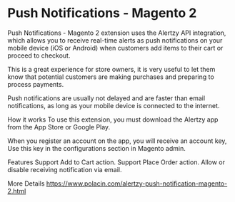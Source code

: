 # Push Notifications - Magento 2
Push Notifications - Magento 2 extension uses the Alertzy API integration, which allows you to receive real-time alerts as push notifications on your mobile device (iOS or Android) when customers add items to their cart or proceed to checkout.

This is a great experience for store owners, it is very useful to let them know that potential customers are making purchases and preparing to process payments.

Push notifications are usually not delayed and are faster than email notifications, as long as your mobile device is connected to the internet.

How it works
To use this extension, you must download the Alertzy app from the App Store or Google Play.

When you register an account on the app, you will receive an account key, Use this key in the configurations section in Magento admin.

Features
Support Add to Cart action.
Support Place Order action.
Allow or disable receiving notification via email.

More Details https://www.polacin.com/alertzy-push-notification-magento-2.html
